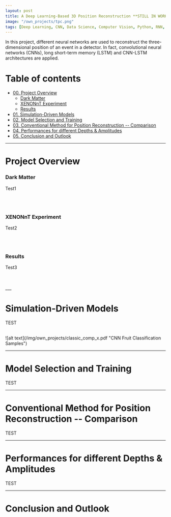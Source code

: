 ```yaml
---
layout: post
title: A Deep Learning-Based 3D Position Reconstruction **STILL IN WORK**
image: "/own_projects/tpc.png"
tags: [Deep Learning, CNN, Data Science, Computer Vision, Python, RNN, LSTM, Regression]
---
```


In this project, different neural networks are used to reconstruct the three-dimensional position of an event in a detector. In fact, convolutional neural networks (CNNs), long short-term memory (LSTM) and CNN-LSTM architectures are applied.

# Table of contents

- [00. Project Overview](#overview-main)
    - [Dark Matter](#overview-darkmatter)
    - [XENONnT Experiment](#overview-experiment)
    - [Results](#overview-results)
- [01. Simulation-Driven Models](#data-overview)
- [02. Model Selection and Training](#training)
- [03. Conventional Method for Position Reconstruction -- Comparison](#comparison)
- [04. Performances for different Depths & Amplitudes](#diff-amp)
- [05. Conclusion and Outlook](#conclusion)

___

# Project Overview  <a name="overview-main"></a>

### Dark Matter <a name="overview-darkmatter"></a>

Test1

<br>
<br>

### XENONnT Experiment <a name="overview-experiment"></a>

Test2

<br>
<br>

### Results <a name="overview-results"></a>

Test3

<br>
<br>
___

# Simulation-Driven Models  <a name="data-overview"></a>

TEST

<br>
![alt text](/img/own_projects/classic_comp_x.pdf "CNN Fruit Classification Samples")

___

# Model Selection and Training  <a name="training"></a>

TEST

___

# Conventional Method for Position Reconstruction -- Comparison <a name="comparison"></a>

TEST
___

# Performances for different Depths & Amplitudes <a name="diff-amp"></a>

TEST

___

# Conclusion and Outlook <a name="conclusion"></a>



